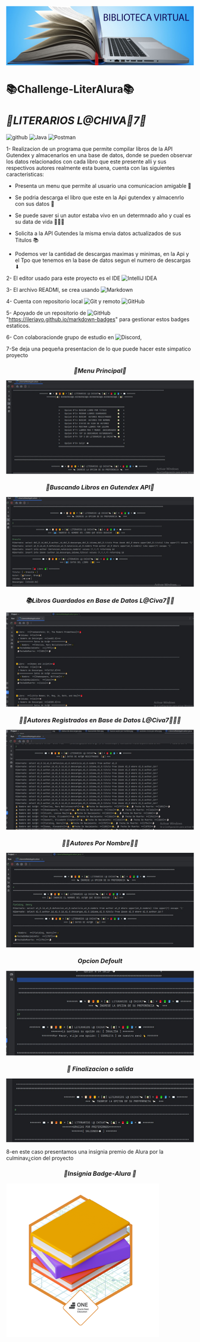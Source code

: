 ## ![portada](imagenes/biblioteca-virtual.jpg "sombolos de monedas")
# **📚Challenge-LiterAlura📚**
# ***📘LITERARIOS L@CHIVA🐐7📗*** 
![github](https://img.shields.io/github/followers/miguel7g?style=social) ![Java](https://img.shields.io/badge/java-%23ED8B00.svg?style=for-the-badge&logo=openjdk&logoColor=white) ![Postman](https://img.shields.io/badge/Postman-FF6C37?style=for-the-badge&logo=postman&logoColor=white)

1- Realizacion de un programa que permite compilar libros de la API Gutendex y almacenarlos en una base de datos, donde se pueden observar los datos relacionados con cada libro que este presente alli y sus respectivos autores realmente esta buena, cuenta con las siguientes caracteristicas:

- Presenta un menu que permite al usuario una comunicacion amigable 📑

- Se podria descarga el libro que este en la Api gutendex y almacenrlo con sus datos 📘

- Se puede saver si un autor estaba vivo en un determnado año y cual es su data de vida 👶➖👻

- Solicita a la API Gutendes la misma envia datos actualizados de sus Titulos 📚

- Podemos ver la cantidad de descargas maximas y minimas, en la Api y el Tpo que tenemos en la base de datos segun el numero de descargas ⬇

2- El editor usado para este proyecto es el IDE ![IntelliJ IDEA](https://img.shields.io/badge/IntelliJIDEA-000000.svg?style=for-the-badge&logo=intellij-idea&logoColor=white)

3- El archivo READMI, se crea usando ![Markdown](https://img.shields.io/badge/markdown-%23000000.svg?style=for-the-badge&logo=markdown&logoColor=white)

4- Cuenta con repositorio local ![Git](https://img.shields.io/badge/git-%23F05033.svg?style=for-the-badge&logo=git&logoColor=white) y remoto ![GitHub](https://img.shields.io/badge/github-%23121011.svg?style=for-the-badge&logo=github&logoColor=white)

5- Apoyado de un repositorio de ![GitHub](https://img.shields.io/badge/github-%23121011.svg?style=for-the-badge&logo=github&logoColor=white) "https://ileriayo.github.io/markdown-badges" para gestionar estos badges estaticos.

6- Con colaboracionde grupo de estudio en ![Discord](https://img.shields.io/badge/Discord-%235865F2.svg?style=for-the-badge&logo=discord&logoColor=white), 

7-Se deja una pequeña presentacion de lo que puede hacer este simpatico proyecto
### ***<center> 📔Menu Principal📕<center/>***
![menu principal](imagenes/menu.jpg "Menu principal")
### ***<center> 📘Buscando Libros en Gutendex API📓<center/>***
![menu principal](imagenes/buscandoLibro.jpg "Menu principal") 
### ***<center> 📚Libros Guardados en Base de Datos L@Civa7🐐📒</center>***
![menu principal](imagenes/librosBD.jpg "Menu principal") 
### ***<center> 👩‍💼Autores Registrados en Base de Datos L@Civa7🐐👨‍💼<center/>***
![menu principal](imagenes/autoresRegistrados.jpg "Menu principal") 
### ***<center> 👨‍💼Autores Por Nombre👩‍💼<center/>***
![menu principal](imagenes/autorPorNombre.jpg "Menu principal") 
### ***<center> Opcion Defoult <center/>***
![menu principal](imagenes/defoult.jpg "Menu principal")
### ***<center> 💨 Finalizacion o salida <center/>***
![menu principal](imagenes/salida.jpg "Menu principal")

8-en este caso presentamos una insignia  premio de Alura por la culminav¿cion del proyecto
### ***<center> 🥇Insignia Badge-Alura 🥈 <center/>***
![menu principal](imagenes/badgeLiteralura.png "Menu principal") 